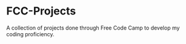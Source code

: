 # FCC-Projects
A collection of projects done through Free Code Camp to develop my coding proficiency.

